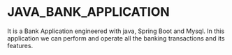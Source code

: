 # JAVA_BANK_APPLICATION
It is a Bank Application engineered with java, Spring Boot and Mysql. In this application we can perform and operate all the banking transactions and its features.
